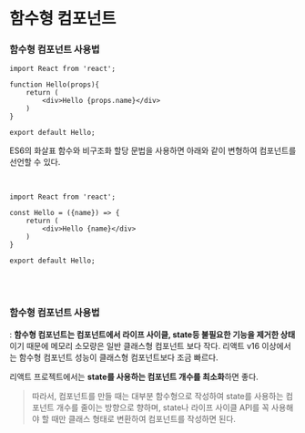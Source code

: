 # 함수형 컴포넌트

### 함수형 컴포넌트 사용법

```
import React from 'react';

function Hello(props){
	return (
		<div>Hello {props.name}</div>
	)
}

export default Hello;
```

ES6의 화살표 함수와 비구조화 할당 문법을 사용하면 아래와 같이 변형하여 컴포넌트를 선언할 수 있다.

<br>

```
import React from 'react';

const Hello = ({name}) => {
	return (
		<div>Hello {name}</div>	
	)
}

export default Hello;
```

<br>

<br>

### 함수형 컴포넌트 사용법

: **함수형 컴포넌트는 컴포넌트에서 라이프 사이클, state등 불필요한 기능을 제거한 상태**이기 때문에 메모리 소모량은 일반 클래스형 컴포넌트 보다 작다. 리액트 v16 이상에서는 함수형 컴포넌트 성능이 클래스형 컴포넌트보다 조금 빠르다.

리액트 프로젝트에서는 **state를 사용하는 컴포넌트 개수를 최소화**하면 좋다.

> 따라서, 컴포넌트를 만들 때는 대부분 함수형으로 작성하여 state를 사용하는 컴포넌트 개수를 줄이는 방향으로 향하며, state나 라이프 사이클 API를 꼭 사용해야 할 때만 클래스 형태로 변환하여 컴포넌트를 작성하면 된다.